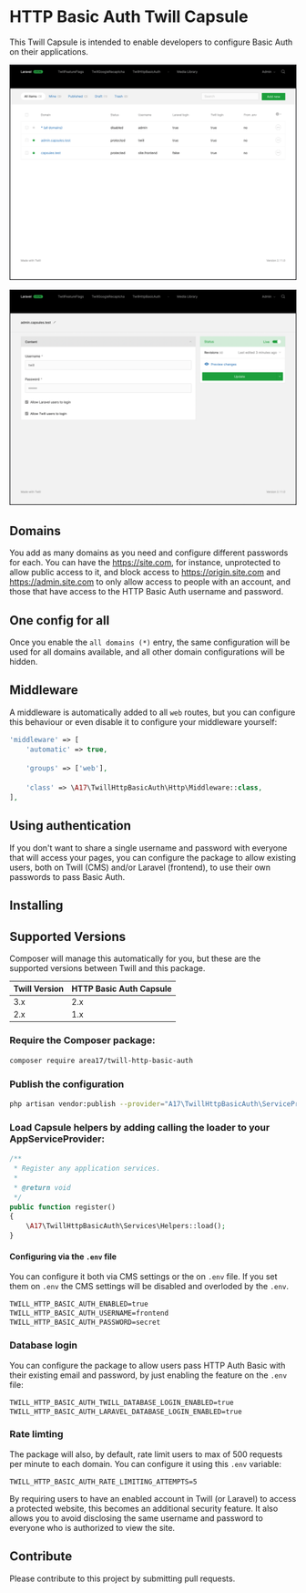 # HTTP Basic Auth Twill Capsule

This Twill Capsule is intended to enable developers to configure Basic Auth on their applications. 

![screenshot 1](docs/screenshot01.png)

![screenshot 2](docs/screenshot02.png)

## Domains

You add as many domains as you need and configure different passwords for each. You can have the https://site.com, for instance, unprotected to allow public access to it, and block access to https://origin.site.com and https://admin.site.com to only allow access to people with an account, and those that have access to the HTTP Basic Auth username and password. 

## One config for all

Once you enable the `all domains (*)` entry, the same configuration will be used for all domains available, and all other domain configurations will be hidden.

## Middleware

A middleware is automatically added to all `web` routes, but you can configure this behaviour or even disable it to configure your middleware yourself:  

``` php
'middleware' => [
    'automatic' => true,

    'groups' => ['web'],

    'class' => \A17\TwillHttpBasicAuth\Http\Middleware::class,
],
```

## Using authentication

If you don't want to share a single username and password with everyone that will access your pages, you can configure the package to allow existing users, both on Twill (CMS) and/or Laravel (frontend), to use their own passwords to pass Basic Auth.

## Installing

## Supported Versions
Composer will manage this automatically for you, but these are the supported versions between Twill and this package. 

| Twill Version | HTTP Basic Auth Capsule |
|---------------|-------------------------|
| 3.x           | 2.x                     |
| 2.x           | 1.x                     |

### Require the Composer package:

``` bash
composer require area17/twill-http-basic-auth
```

### Publish the configuration

``` bash
php artisan vendor:publish --provider="A17\TwillHttpBasicAuth\ServiceProvider"
```

### Load Capsule helpers by adding calling the loader to your AppServiceProvider:

``` php
/**
 * Register any application services.
 *
 * @return void
 */
public function register()
{
    \A17\TwillHttpBasicAuth\Services\Helpers::load();
}
```

#### Configuring via the `.env` file

You can configure it both via CMS settings or the on `.env` file. If you set them on `.env` the CMS settings will be disabled and overloded by the `.env`.

```dotenv
TWILL_HTTP_BASIC_AUTH_ENABLED=true
TWILL_HTTP_BASIC_AUTH_USERNAME=frontend
TWILL_HTTP_BASIC_AUTH_PASSWORD=secret
```

### Database login 
You can configure the package to allow users pass HTTP Auth Basic with their existing email and password, by just enabling the feature on the `.env` file:   

```dotenv
TWILL_HTTP_BASIC_AUTH_TWILL_DATABASE_LOGIN_ENABLED=true
TWILL_HTTP_BASIC_AUTH_LARAVEL_DATABASE_LOGIN_ENABLED=true
```

### Rate limting

The package will also, by default, rate limit users to max of 500 requests per minute to each domain. You can configure it using this `.env` variable: 

```dotenv
TWILL_HTTP_BASIC_AUTH_RATE_LIMITING_ATTEMPTS=5
```

By requiring users to have an enabled account in Twill (or Laravel) to access a protected website, this becomes an additional security feature. It also allows you to avoid disclosing the same username and password to everyone who is authorized to view the site.  

## Contribute

Please contribute to this project by submitting pull requests.

